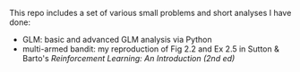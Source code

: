 This repo includes a set of various small problems and short analyses I have done:
- GLM: basic and advanced GLM analysis via Python
- multi-armed bandit: my reproduction of Fig 2.2 and Ex 2.5 in Sutton & Barto's <i>Reinforcement Learning: An Introduction (2nd ed)</i>
